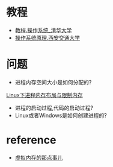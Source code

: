 # 教程
- [教程.操作系统_清华大学](https://www.bilibili.com/video/av6538245?p=1)
- [操作系统原理.西安交通大学](https://www.youtube.com/watch?v=Zqje6UmBVeA&list=PLqhmiqnOBz99PQA66JtEzF86fFbkfMfvL)

# 问题
- 进程内存空间大小是如何分配的?

[Linux下进程内存布局与限制内存](https://zhuanlan.zhihu.com/p/51176902)

- 进程的启动过程,代码的启动过程?
- Linux或者Windows是如何创建进程的? 


# reference
- [虚拟内存的那点事儿](https://sylvanassun.github.io/2017/10/29/2017-10-29-virtual_memory/)